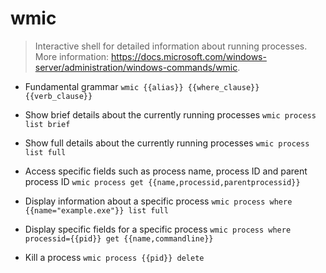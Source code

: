 # wmic
> Interactive shell for detailed information about running processes.
> More information: <https://docs.microsoft.com/windows-server/administration/windows-commands/wmic>.

- Fundamental grammar
`wmic {{alias}} {{where_clause}} {{verb_clause}}`

- Show brief details about the currently running processes
`wmic process list brief`

- Show full details about the currently running processes
`wmic process list full`

- Access specific fields such as process name, process ID and parent process ID
`wmic process get {{name,processid,parentprocessid}}`

- Display information about a specific process
`wmic process where {{name="example.exe"}} list full`

- Display specific fields for a specific process
`wmic process where processid={{pid}} get {{name,commandline}}`

- Kill a process
`wmic process {{pid}} delete`
